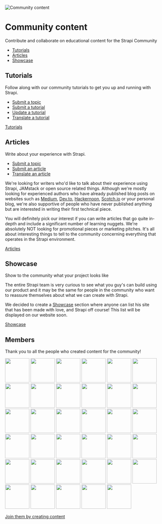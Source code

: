 ![Community content](/assets/banner-community-content.png)
# Community content

Contribute and collaborate on educational content for the Strapi Community

  - [Tutorials](#Tutorials)
  - [Articles](#Articles)
  - [Showcase](#Showcase)

## Tutorials

Follow along with our community tutorials to get you up and running with Strapi.

  - [Submit a topic](https://github.com/strapi/community-content/issues/new?labels=In+progress&template=submit-a-resource.md&title=%5BSUBMIT%5D)
  - [Submit a tutorial](https://github.com/strapi/community-content/issues/new?labels=In+progress&template=submit-a-resource.md&title=%5BSUBMIT%5D)
  - [Update a tutorial](https://github.com/strapi/community-content/issues/new?labels=In+progress&template=update-a-tutorial.md&title=%5BUPDATE%5D)
  - [Translate a tutorial](https://github.com/strapi/community-content/issues/new?template=translate-a-resource.md&title=%5BTRANSLATE%5D)


  [Tutorials](https://github.com/strapi/community-content/tree/master/tutorials)


## Articles

Write about your experience with Strapi.

  - [Submit a topic](https://github.com/strapi/community-content/issues/new?labels=In+progress&template=submit-a-resource.md&title=%5BSUBMIT%5D)
  - [Submit an article](https://github.com/strapi/community-content/issues/new?labels=In+progress&template=submit-a-resource.md&title=%5BSUBMIT%5D)
  - [Translate an article](https://github.com/strapi/community-content/issues/new?template=translate-a-resource.md&title=%5BTRANSLATE%5D)

We're looking for writers who'd like to talk about their experience using Strapi, JAMstack or open source related things. Although we're mostly looking for experienced authors who have already published blog posts on websites such as [Medium](https://medium.com), [Dev.to](http://dev.to/), [Hackernoon](https://hackernoon.com), [Scotch.io](http://scotch.io/) or your personal blog, we're also supportive of people who have never published anything but are interested in writing their first technical piece.

You will definitely pick our interest if you can write articles that go quite in-depth and include a significant number of learning nuggets. We're absolutely NOT looking for promotional pieces or marketing pitches. It's all about interesting things to tell to the community concerning everything that operates in the Strapi environment.

[Articles](https://github.com/strapi/community-content/tree/master/articles)


## Showcase

Show to the community what your project looks like

The entire Strapi team is very curious to see what you guy's can build using our product and it may be the same for people in the community who want to reassure themselves about what we can create with Strapi.

We decided to create a [Showcase](https://github.com/strapi/community-content/tree/master/showcase) section where anyone can list his site that has been made with love, and Strapi off course! This list will be displayed on our website soon.


[Showcase](https://github.com/strapi/community-content/tree/master/showcase)

## Members

Thank you to all the people who created content for the community!

<p float="left">
  <img src="https://github.com/iam4x.png" width="80" height="80" />
  <img src="https://github.com/ryanbelke.png" width="80" height="80" />
  <img src="https://github.com/bahdcoder.png" width="80" height="80" />
  <img src="https://github.com/john-smilga.png" width="80" height="80" />
  <img src="https://github.com/pappinvijak.png" width="80" height="80" />
  <img src="https://github.com/jlengstorf.png" width="80" height="80" />
  <img src="https://github.com/rpragana.png" width="80" height="80" />
  <img src="https://github.com/pgmichael.png" width="80" height="80" />
  <img src="https://github.com/shahinrostami.png" width="80" height="80" />
  <img src="https://github.com/tamirandtom.png" width="80" height="80" />
  <img src="https://github.com/femithz.png" width="80" height="80" />
  <img src="https://github.com/reedbarger.png" width="80" height="80" />
  <img src="https://github.com/davidkartuzinski.png" width="80" height="80" />
  <img src="https://github.com/pierreburgy.png" width="80" height="80" />
  <img src="https://github.com/mcastres.png" width="80" height="80" />
  <img src="https://github.com/fabio-nettis.png" width="80" height="80" />
  <img src="https://github.com/pouyamiralayi.png" width="80" height="80" />
  <img src="https://github.com/ivandoric.png" width="80" height="80" />
  <img src="https://github.com/GalloDaSballo.png" width="80" height="80" />
  <img src="https://github.com/Nauman440.png" width="80" height="80" />
  <img src="https://github.com/rajdip34.png" width="80" height="80" />
  <img src="https://github.com/derrickmehaffy.png" width="80" height="80" />
  <img src="https://github.com/soupette.png" width="80" height="80" />
  <img src="https://github.com/enBonnet.png" width="80" height="80" />
  <img src="https://github.com/juanpablogdl.png" width="80" height="80" />
  <img src="https://github.com/ghoshnirmalya.png" width="80" height="80" />
  <img src="https://scotch-res.cloudinary.com/image/upload/dpr_1,w_250,h_250,q_auto:good,f_auto,c_fill,g_face/media/1/w7Vhk81SyClJPlDQPMLh_17795826_10154678250924582_8102840950354615336_n.jpg" width="80" height="80" />
  <img src="https://github.com/malgamves.png" width="80" height="80" />
  <img src="https://github.com/tpiros.png" width="80" height="80" />
  <img src="https://github.com/victorkane.png" width="80" height="80" />
  <img src="https://github.com/xAgustin93.png" width="80" height="80" />
  <img src="https://github.com/drewtownchi.png" width="80" height="80" />
  <img src="https://github.com/kwinyyyc.png" width="80" height="80" />
  <img src="https://github.com/stefanSheva.png" width="80" height="80" />
  <img src="https://github.com/adriatic.png" width="80" height="80" />
</p>

[Join them by creating content](https://github.com/strapi/community-content/issues/new?assignees=Mcastres&labels=In+progress&template=create-a-tutorial.md&title=%5BCREATE%5D)

